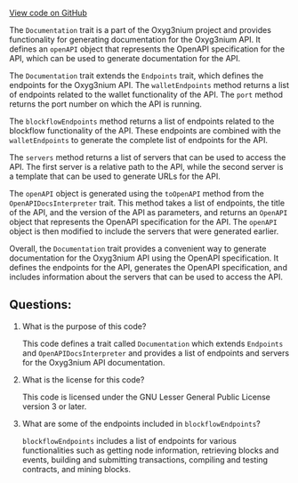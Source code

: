 [View code on GitHub](https://github.com/oxyg3nium/oxyg3nium/app/src/main/scala/org/oxyg3nium/app/Documentation.scala)

The `Documentation` trait is a part of the Oxyg3nium project and provides functionality for generating documentation for the Oxyg3nium API. It defines an `openAPI` object that represents the OpenAPI specification for the API, which can be used to generate documentation for the API.

The `Documentation` trait extends the `Endpoints` trait, which defines the endpoints for the Oxyg3nium API. The `walletEndpoints` method returns a list of endpoints related to the wallet functionality of the API. The `port` method returns the port number on which the API is running.

The `blockflowEndpoints` method returns a list of endpoints related to the blockflow functionality of the API. These endpoints are combined with the `walletEndpoints` to generate the complete list of endpoints for the API.

The `servers` method returns a list of servers that can be used to access the API. The first server is a relative path to the API, while the second server is a template that can be used to generate URLs for the API.

The `openAPI` object is generated using the `toOpenAPI` method from the `OpenAPIDocsInterpreter` trait. This method takes a list of endpoints, the title of the API, and the version of the API as parameters, and returns an `OpenAPI` object that represents the OpenAPI specification for the API. The `openAPI` object is then modified to include the servers that were generated earlier.

Overall, the `Documentation` trait provides a convenient way to generate documentation for the Oxyg3nium API using the OpenAPI specification. It defines the endpoints for the API, generates the OpenAPI specification, and includes information about the servers that can be used to access the API.
## Questions: 
 1. What is the purpose of this code?
    
    This code defines a trait called `Documentation` which extends `Endpoints` and `OpenAPIDocsInterpreter` and provides a list of endpoints and servers for the Oxyg3nium API documentation.

2. What is the license for this code?
    
    This code is licensed under the GNU Lesser General Public License version 3 or later.

3. What are some of the endpoints included in `blockflowEndpoints`?
    
    `blockflowEndpoints` includes a list of endpoints for various functionalities such as getting node information, retrieving blocks and events, building and submitting transactions, compiling and testing contracts, and mining blocks.